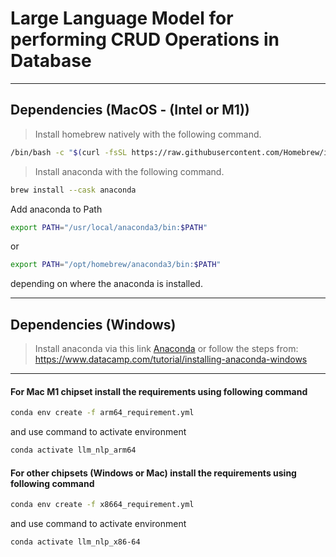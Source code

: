 # Large Language Model for performing CRUD Operations in Database
---
## Dependencies (MacOS - (Intel or M1))
> Install homebrew natively with the following command.
```bash
/bin/bash -c "$(curl -fsSL https://raw.githubusercontent.com/Homebrew/install/HEAD/install.sh)"
```
> Install anaconda with the following command.
```bash
brew install --cask anaconda
```
Add anaconda to Path
```bash
export PATH="/usr/local/anaconda3/bin:$PATH"
```
or
```bash
export PATH="/opt/homebrew/anaconda3/bin:$PATH"
```
depending on where the anaconda is installed.

---
## Dependencies (Windows)
> Install anaconda via this link [Anaconda](https://www.anaconda.com/download#downloads) or follow the steps from: https://www.datacamp.com/tutorial/installing-anaconda-windows
---

#### For Mac M1 chipset install the requirements using following command
```bash
conda env create -f arm64_requirement.yml
```
and use command to activate environment
```bash
conda activate llm_nlp_arm64
```

#### For other chipsets (Windows or Mac) install the requirements using following command
```bash
conda env create -f x8664_requirement.yml
```
and use command to activate environment
```bash
conda activate llm_nlp_x86-64
```